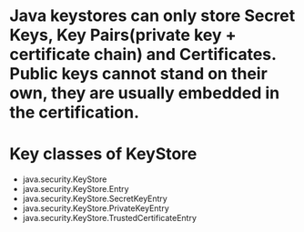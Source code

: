 # Java keystores can only store Secret Keys, Key Pairs(private key + certificate chain) and Certificates. Public keys cannot stand on their own, they are usually embedded in the certification.

# Key classes of KeyStore
- java.security.KeyStore
- java.security.KeyStore.Entry
- java.security.KeyStore.SecretKeyEntry
- java.security.KeyStore.PrivateKeyEntry
- java.security.KeyStore.TrustedCertificateEntry